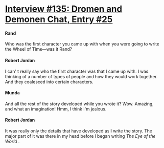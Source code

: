 # [Interview #135: Dromen and Demonen Chat, Entry #25](https://www.theoryland.com/intvmain.php?i=135#25)

#### Rand

Who was the first character you came up with when you were going to write the Wheel of Time—was it Rand?

#### Robert Jordan

I can' t really say who the first character was that I came up with. I was thinking of a number of types of people and how they would work together. And they coalesced into certain characters.

#### Munda

And all the rest of the story developed while you wrote it? Wow. Amazing, and what an imagination! Hmm, I think I'm jealous.

#### Robert Jordan

It was really only the details that have developed as I write the story. The major part of it was there in my head before I began writing
*The Eye of the World*
.

